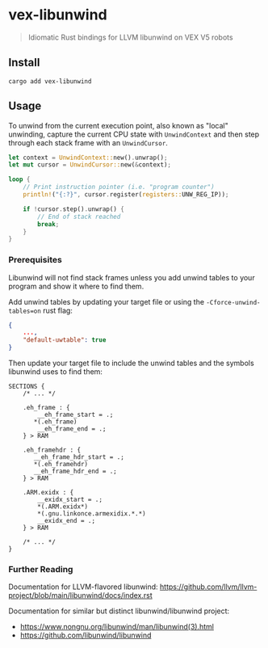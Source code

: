 # vex-libunwind

> Idiomatic Rust bindings for LLVM libunwind on VEX V5 robots

## Install

```
cargo add vex-libunwind
```

## Usage

To unwind from the current execution point, also known as "local" unwinding, capture the current CPU state with `UnwindContext` and then step through each stack frame with an `UnwindCursor`.

```rs
let context = UnwindContext::new().unwrap();
let mut cursor = UnwindCursor::new(&context);

loop {
    // Print instruction pointer (i.e. "program counter")
    println!("{:?}", cursor.register(registers::UNW_REG_IP));

    if !cursor.step().unwrap() {
        // End of stack reached
        break;
    }
}
```

### Prerequisites

Libunwind will not find stack frames unless you add unwind tables to your program and show it where to find them.

Add unwind tables by updating your target file or using the `-Cforce-unwind-tables=on` rust flag:

```json
{
    ...,
    "default-uwtable": true
}
```

Then update your target file to include the unwind tables and the symbols libunwind uses to find them:

```ld
SECTIONS {
    /* ... */

    .eh_frame : {
        __eh_frame_start = .;
       *(.eh_frame)
        __eh_frame_end = .;
    } > RAM

    .eh_framehdr : {
       __eh_frame_hdr_start = .;
       *(.eh_framehdr)
       __eh_frame_hdr_end = .;
    } > RAM

    .ARM.exidx : {
        __exidx_start = .;
        *(.ARM.exidx*)
        *(.gnu.linkonce.armexidix.*.*)
        __exidx_end = .;
    } > RAM

    /* ... */
}
```

### Further Reading

Documentation for LLVM-flavored libunwind: <https://github.com/llvm/llvm-project/blob/main/libunwind/docs/index.rst>

Documentation for similar but distinct libunwind/libunwind project:

- <https://www.nongnu.org/libunwind/man/libunwind(3).html>
- <https://github.com/libunwind/libunwind>
